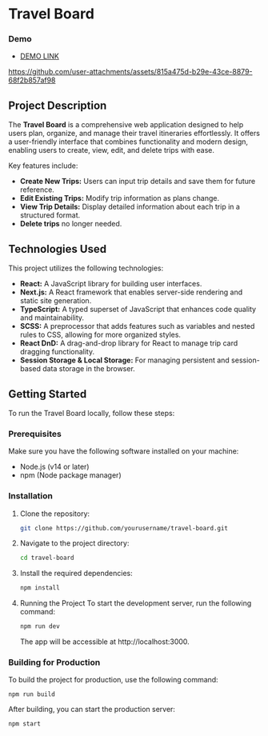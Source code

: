 # Travel Board

### Demo 

- [DEMO LINK](https://travel-board-g8vl-pviq047c3-shyptias-projects.vercel.app/)


https://github.com/user-attachments/assets/815a475d-b29e-43ce-8879-68f2b857af98


## Project Description

The **Travel Board** is a comprehensive web application designed to help users plan, organize, and manage their travel itineraries effortlessly. It offers a user-friendly interface that combines functionality and modern design, enabling users to create, view, edit, and delete trips with ease.

Key features include:
- **Create New Trips:** Users can input trip details and save them for future reference.
- **Edit Existing Trips:** Modify trip information as plans change.
- **View Trip Details:** Display detailed information about each trip in a structured format.
- **Delete trips** no longer needed.

## Technologies Used

This project utilizes the following technologies:
- **React:** A JavaScript library for building user interfaces.
- **Next.js:** A React framework that enables server-side rendering and static site generation.
- **TypeScript:** A typed superset of JavaScript that enhances code quality and maintainability.
- **SCSS:** A preprocessor that adds features such as variables and nested rules to CSS, allowing for more organized styles.
- **React DnD:** A drag-and-drop library for React to manage trip card dragging functionality.
- **Session Storage & Local Storage:** For managing persistent and session-based data storage in the browser.

## Getting Started

To run the Travel Board locally, follow these steps:

### Prerequisites

Make sure you have the following software installed on your machine:
- Node.js (v14 or later)
- npm (Node package manager)

### Installation

1. Clone the repository:

   ```bash
   git clone https://github.com/yourusername/travel-board.git
   ```
2. Navigate to the project directory:
   ```bash
   cd travel-board
   ```
3. Install the required dependencies:
   ```bash
   npm install
   ```
4. Running the Project
   To start the development server, run the following command:
   ```bash
   npm run dev
   ```
   The app will be accessible at http://localhost:3000.

### Building for Production
To build the project for production, use the following command:
```
npm run build
```
After building, you can start the production server:
```
npm start
```
